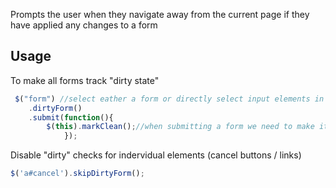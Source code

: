Prompts the user when they navigate away from the current page if they have applied any changes to a form

Usage
----------
To make all forms track "dirty state"
```javascript
 $("form") //select eather a form or directly select input elements in a form to only track indervidual field of a form
	.dirtyForm()
	.submit(function(){            
		$(this).markClean();//when submitting a form we need to make it as clean so that for form can navigate away from the current page
            });
```

Disable "dirty" checks for indervidual elements (cancel buttons / links)
```javascript
$('a#cancel').skipDirtyForm();
```